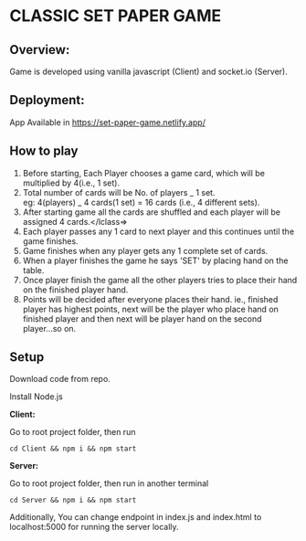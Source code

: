 # CLASSIC SET PAPER GAME

## Overview:

Game is developed using vanilla javascript (Client) and socket.io (Server).

## Deployment:

App Available in https://set-paper-game.netlify.app/

## How to play

1. Before starting, Each Player chooses a game card, which will be multiplied by 4(i.e., 1 set).</li>
2. Total number of cards will be No. of players _ 1 set.<br/>
   eg: 4(players) _ 4 cards(1 set) = 16 cards (i.e., 4 different sets).</li>
3. After starting game all the cards are shuffled and each player will be assigned 4 cards.</lclass=>
4. Each player passes any 1 card to next player and this continues until the game finishes.</li>
5. Game finishes when any player gets any 1 complete set of cards.</li>
6. When a player finishes the game he says 'SET' by placing hand on the table.</li>
7. Once player finish the game all the other players tries to place their hand on the finished player hand.</li>
8. Points will be decided after everyone places their hand. ie., finished player has highest points, next will be the player who place hand on finished player and then next will be player hand on the second player...so on.</li>

## Setup

Download code from repo.

Install Node.js

**Client:**

Go to root project folder, then run

    cd Client && npm i && npm start

**Server:**

Go to root project folder, then run in another terminal

    cd Server && npm i && npm start

Additionally, You can change endpoint in index.js and index.html to localhost:5000 for running the server locally.
